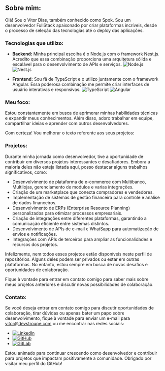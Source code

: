 <!--### Ola, Sou Vitor Gabriel 👋-->
<!--![Anurag's GitHub stats](https://github-readme-stats.vercel.app/api?username=vspok&show_icons=true&theme=radical)

![Oregand's gitlab stats](https://gitlab-readme-stats.vercel.app/api?username=oregand&show_icons=true)

-->
<!--
**vspok/vspok** is a ✨ _special_ ✨ repository because its `README.md` (this file) appears on your GitHub profile.

Here are some ideas to get you started:

- 🔭 I’m currently working on ...
- 🌱 I’m currently learning ...
- 👯 I’m looking to collaborate on ...
- 🤔 I’m looking for help with ...
- 💬 Ask me about ...
- 📫 How to reach me: ...
- 😄 Pronouns: ...
- ⚡ Fun fact: ...
-->

## Sobre mim:

Olá! Sou o Vitor Dias, também conhecido como Spok. Sou um desenvolvedor FullStack apaixonado por criar plataformas incríveis, desde o processo de seleção das tecnologias até o deploy das aplicações.

### Tecnologias que utilizo:

- **Backend:** Minha principal escolha é o Node.js com o framework Nest.js. Acredito que essa combinação proporciona uma arquitetura sólida e escalável para o desenvolvimento de APIs e serviços. ![Node.js](https://img.shields.io/badge/Node.js-339933?logo=node.js&logoColor=white&style=flat)
![Nest.js](https://img.shields.io/badge/Nest.js-E0234E?logo=nestjs&logoColor=white&style=flat)

- **Frontend:** Sou fã de TypeScript e o utilizo juntamente com o framework Angular. Essa poderosa combinação me permite criar interfaces de usuário interativas e responsivas. ![TypeScript](https://img.shields.io/badge/TypeScript-3178C6?logo=typescript&logoColor=white&style=flat)
![Angular](https://img.shields.io/badge/Angular-DD0031?logo=angular&logoColor=white&style=flat)

### Meu foco:

Estou constantemente em busca de aprimorar minhas habilidades técnicas e expandir meus conhecimentos. Além disso, adoro trabalhar em equipe, compartilhar ideias e aprender com outros desenvolvedores.

Com certeza! Vou melhorar o texto referente aos seus projetos:

### Projetos:

Durante minha jornada como desenvolvedor, tive a oportunidade de contribuir em diversos projetos interessantes e desafiadores. Embora a maioria deles não esteja listada aqui, posso destacar alguns trabalhos significativos, como:

- Desenvolvimento de plataforma de e-commerce com Multibanco, Multilojas, gerenciamento de modulos e varias integrações.
- Criação de um marketplace que conecta compradores e vendedores.
- Implementação de sistemas de gestão financeira para controle e análise de dados financeiros.
- Desenvolvimento de ERPs (Enterprise Resource Planning) personalizados para otimizar processos empresariais.
- Criação de integrações entre diferentes plataformas, garantindo a comunicação eficiente entre sistemas distintos.
- Desenvolvimento de APIs de e-mail e WhatSapp para automatização de envios e notificações.
- Integrações com APIs de terceiros para ampliar as funcionalidades e recursos dos projetos.

Infelizmente, nem todos esses projetos estão disponíveis neste perfil de repositórios. Alguns deles podem ser privados ou estar em outras plataformas. No entanto, estou sempre em busca de novos desafios e oportunidades de colaboração.

Fique à vontade para entrar em contato comigo para saber mais sobre meus projetos anteriores e discutir novas possibilidades de colaboração.

### Contato:

Se você deseja entrar em contato comigo para discutir oportunidades de colaboração, tirar dúvidas ou apenas bater um papo sobre desenvolvimento, fique à vontade para enviar um e-mail para vitor@devstroupe.com ou me encontrar nas redes sociais:

- [![LinkedIn](https://img.shields.io/badge/LinkedIn-0077B5?logo=linkedin&logoColor=white&style=flat)](https://www.linkedin.com/in/vitorggdias)
- [![GitHub](https://img.shields.io/badge/GitHub-181717?logo=github&logoColor=white&style=flat)](https://github.com/vspok)
- [![GitLab](https://img.shields.io/badge/GitLab-FCA121?logo=gitlab&logoColor=white&style=flat)](https://gitlab.com/vspok)

Estou animado para continuar crescendo como desenvolvedor e contribuir para projetos que impactam positivamente a comunidade. Obrigado por visitar meu perfil do GitHub!
